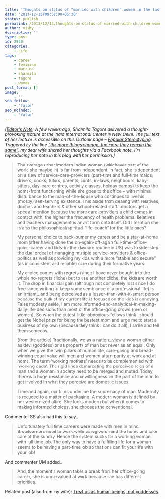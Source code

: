 ```yaml
---
title: 'Thoughts on status of “married with children” women in the last 15 years or so…'
date: '2013-12-13T09:58:00+05:30'
status: publish
permalink: /2013/12/13/thoughts-on-status-of-married-with-children-women-in-the-last-15-years-or-so
author: vishy
description: ''
type: post
id: 2820
categories: 
    - Life
tags:
    - career
    - feminism
    - married
    - sharmila
    - tagore
    - women
post_format: []
image:
    - ''
seo_follow:
    - 'false'
seo_noindex:
    - 'false'
---
```

*\[<span style="text-decoration: underline;">Editor’s Note</span>: A few weeks ago, Sharmila Tagore delivered a thought-provoking lecture at the India International Center in New Delhi. The full text of her lecture is accessible on this Outlook page – [Popular Stereotyping](http://www.outlookindia.com/article.aspx?288744). Triggered by the line <span style="text-decoration: underline;">“the more things change, the more they remain the same”</span>, my dear wife shared her thoughts via a Facebook note. I’m reproducing her note in this blog with her permission.\]*

> The average urban/modern Indian woman (whichever part of the world she maybe in) is far from independent. In fact, she is dependent on a slew of service-care-providers (part-time and full-time maids, drivers, cooks, tutors, parents, aunts, in-laws, neighbours, baby-sitters, day-care centres, activity classes, holiday camps) to keep the home-front functioning while she goes to the office – with minimal disturbance to the man-of-the-house who continues to live his (mostly) self-serving existence. This aside from dealing with relatives, doctors and teachers &amp; other school-related stuff…doctors get a special mention because the more care-providers a child comes in contact with, the higher the frequency of health problems. Relatives and teachers management is an art form onto itself. Did I mention she is also the philosophical/spiritual “life-coach” for the little ones?
> 
> My personal choice to back-burner my career and be a stay-at-home mom (after having done the on-again-off-again full-time-office-going-career and kids-in-the-daycare routine in US) was to side-step the dual ordeal of managing multiple service-providers &amp; office-politics as well as providing my kids with a more “stable and secure” (as in consistent and reliable) care during their formative years.
> 
> My choice comes with regrets (since I have never bought into the whole no-regrets cliche) but to use another cliche, the kids are worth it. The drop in financial gain (although not completely lost since I do free-lance writing to keep some semblance of a professional life) is an irritant…and being perceived as a lesser-than-with-it-smart person because the bulk of my current life is focused on the kids is annoying. False modesty aside, I am more informed-and-analytical-in-making-daily-life-decisions than most of the office-going crowd (men or women). So when the cutest-little-obnoxious-fellows think I should get the Nobel prize for being the bestest mom and urge me to start a business of my own (because they think I can do it all), I smile and tell them someday…
> 
> (from the article) Traditionally, we as a nation…view a woman either as devi (goddess) or as property of man but never as an equal. Only when we give the twin pillars of human life, care-giving and bread-winning equal value will men and women attain parity at work and at home. The term ‘working mothers’ needs to be complemented with ‘working dads’. The rigid lines demarcating the perceived roles of a man and a woman in society need to be merged and muted. Today, there is a huge resistance and unwillingness on the part of the man to get involved in what they perceive are domestic issues.
> 
> Time and again, our films underline the supremacy of man. Modernity is reduced to a matter of packaging. A modern woman is defined by her westernized attire. She looks modern but when it comes to making informed choices, she chooses the conventional.

Commenter SS also had this to say..

> Unfortunately full time careers were made with men in mind. Breadearners need to work while caregivers mind the home and take care of the sundry. Hence the system sucks for a working woman with full time job. The only way to have a fulfilling life for a woman seems to be having a part-time job so that one can fit your life with your job!

And commenter UM added..

> And, the moment a woman takes a break from her office-going career, she is undervalued at work because she has different priorities.

Related post (also from my wife): [Treat us as human beings, not goddesses](http://www.ulaar.com/2012/12/20/treat-us-as-human-beings-not-goddesses-please/).